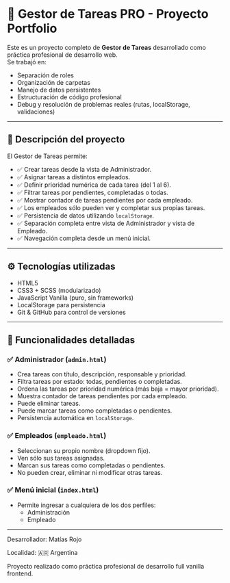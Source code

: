 # 📝 Gestor de Tareas PRO - Proyecto Portfolio

Este es un proyecto completo de **Gestor de Tareas** desarrollado como práctica profesional de desarrollo web.  
Se trabajó en:

- Separación de roles
- Organización de carpetas
- Manejo de datos persistentes
- Estructuración de código profesional
- Debug y resolución de problemas reales (rutas, localStorage, validaciones)

---

## 🚀 Descripción del proyecto

El Gestor de Tareas permite:

- ✅ Crear tareas desde la vista de Administrador.
- ✅ Asignar tareas a distintos empleados.
- ✅ Definir prioridad numérica de cada tarea (del 1 al 6).
- ✅ Filtrar tareas por pendientes, completadas o todas.
- ✅ Mostrar contador de tareas pendientes por cada empleado.
- ✅ Los empleados sólo pueden ver y completar sus propias tareas.
- ✅ Persistencia de datos utilizando `localStorage`.
- ✅ Separación completa entre vista de Administrador y vista de Empleado.
- ✅ Navegación completa desde un menú inicial.

---

## ⚙️ Tecnologías utilizadas

- HTML5
- CSS3 + SCSS (modularizado)
- JavaScript Vanilla (puro, sin frameworks)
- LocalStorage para persistencia
- Git & GitHub para control de versiones

---

## 🎯 Funcionalidades detalladas

### ✅ Administrador (`admin.html`)

- Crea tareas con título, descripción, responsable y prioridad.
- Filtra tareas por estado: todas, pendientes o completadas.
- Ordena las tareas por prioridad numérica (más baja = mayor prioridad).
- Muestra contador de tareas pendientes por cada empleado.
- Puede eliminar tareas.
- Puede marcar tareas como completadas o pendientes.
- Persistencia automática en `localStorage`.

### ✅ Empleados (`empleado.html`)

- Seleccionan su propio nombre (dropdown fijo).
- Ven sólo sus tareas asignadas.
- Marcan sus tareas como completadas o pendientes.
- No pueden crear, eliminar ni modificar otras tareas.

### ✅ Menú inicial (`index.html`)

- Permite ingresar a cualquiera de los dos perfiles:
  - Administración
  - Empleado

---

Desarrollador: Matías Rojo

Localidad: 🇦🇷 Argentina

Proyecto realizado como práctica profesional de desarrollo full vanilla frontend.

